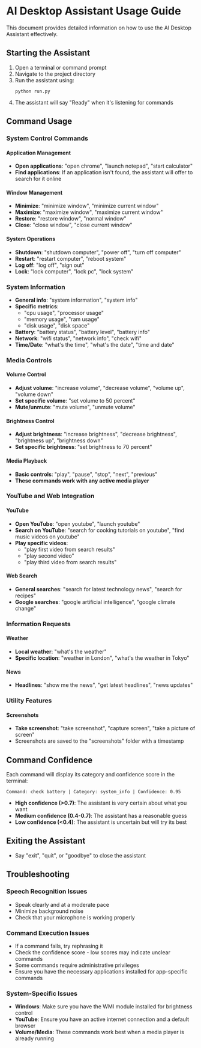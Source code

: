 # AI Desktop Assistant Usage Guide

This document provides detailed information on how to use the AI Desktop Assistant effectively.

## Starting the Assistant

1. Open a terminal or command prompt
2. Navigate to the project directory
3. Run the assistant using:
   ```
   python run.py
   ```
4. The assistant will say "Ready" when it's listening for commands

## Command Usage

### System Control Commands

#### Application Management
- **Open applications**: "open chrome", "launch notepad", "start calculator"
- **Find applications**: If an application isn't found, the assistant will offer to search for it online

#### Window Management
- **Minimize**: "minimize window", "minimize current window"
- **Maximize**: "maximize window", "maximize current window" 
- **Restore**: "restore window", "normal window"
- **Close**: "close window", "close current window"

#### System Operations
- **Shutdown**: "shutdown computer", "power off", "turn off computer"
- **Restart**: "restart computer", "reboot system"
- **Log off**: "log off", "sign out"
- **Lock**: "lock computer", "lock pc", "lock system"

### System Information

- **General info**: "system information", "system info"
- **Specific metrics**:
  - "cpu usage", "processor usage"
  - "memory usage", "ram usage"
  - "disk usage", "disk space"
- **Battery**: "battery status", "battery level", "battery info"
- **Network**: "wifi status", "network info", "check wifi"
- **Time/Date**: "what's the time", "what's the date", "time and date"

### Media Controls

#### Volume Control
- **Adjust volume**: "increase volume", "decrease volume", "volume up", "volume down"
- **Set specific volume**: "set volume to 50 percent"
- **Mute/unmute**: "mute volume", "unmute volume"

#### Brightness Control
- **Adjust brightness**: "increase brightness", "decrease brightness", "brightness up", "brightness down"
- **Set specific brightness**: "set brightness to 70 percent"

#### Media Playback
- **Basic controls**: "play", "pause", "stop", "next", "previous"
- **These commands work with any active media player**

### YouTube and Web Integration

#### YouTube
- **Open YouTube**: "open youtube", "launch youtube"
- **Search on YouTube**: "search for cooking tutorials on youtube", "find music videos on youtube"
- **Play specific videos**:
  - "play first video from search results"
  - "play second video"
  - "play third video from search results"

#### Web Search
- **General searches**: "search for latest technology news", "search for recipes"
- **Google searches**: "google artificial intelligence", "google climate change"

### Information Requests

#### Weather
- **Local weather**: "what's the weather"
- **Specific location**: "weather in London", "what's the weather in Tokyo"

#### News
- **Headlines**: "show me the news", "get latest headlines", "news updates"

### Utility Features

#### Screenshots
- **Take screenshot**: "take screenshot", "capture screen", "take a picture of screen"
- Screenshots are saved to the "screenshots" folder with a timestamp

## Command Confidence

Each command will display its category and confidence score in the terminal:

```
Command: check battery | Category: system_info | Confidence: 0.95
```

- **High confidence (>0.7)**: The assistant is very certain about what you want
- **Medium confidence (0.4-0.7)**: The assistant has a reasonable guess
- **Low confidence (<0.4)**: The assistant is uncertain but will try its best

## Exiting the Assistant

- Say "exit", "quit", or "goodbye" to close the assistant

## Troubleshooting

### Speech Recognition Issues
- Speak clearly and at a moderate pace
- Minimize background noise
- Check that your microphone is working properly

### Command Execution Issues
- If a command fails, try rephrasing it
- Check the confidence score - low scores may indicate unclear commands
- Some commands require administrative privileges
- Ensure you have the necessary applications installed for app-specific commands

### System-Specific Issues
- **Windows**: Make sure you have the WMI module installed for brightness control
- **YouTube**: Ensure you have an active internet connection and a default browser
- **Volume/Media**: These commands work best when a media player is already running 